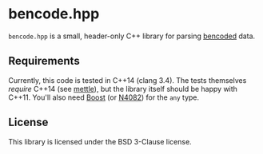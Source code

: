 # bencode.hpp

``bencode.hpp`` is a small, header-only C++ library for parsing
[bencoded](http://en.wikipedia.org/wiki/Bencode) data.

## Requirements

Currently, this code is tested in C++14 (clang 3.4). The tests themselves
*require* C++14 (see [mettle](http://jimporter.github.io/mettle/)), but the
library itself should be happy with C++11. You'll also need
[Boost](http://www.boost.org/) (or
[N4082](http://www.open-std.org/jtc1/sc22/wg21/docs/papers/2014/n4082.pdf)) for
the `any` type.

## License

This library is licensed under the BSD 3-Clause license.
